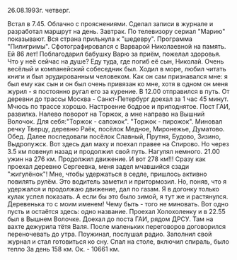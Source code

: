 26.08.1993г. четверг. 

  Встал в 7.45. Облачно с прояснениями. Сделал записи в журнале и разработал маршрут на день. Завтрак. По телевизору сериал "Марию" показывают. Вся страна прильнула к "шедевру". Программа "Пилигримы". Сфотографировался с Варварой Николаевной на память. Ей 86 лет!
  Поблагодарил бабушку Варю за приём, пожелал здоровья. Что у неё сейчас на душе? Еду туда, где погиб её сын, Николай. Очень весёлый и компанейский собеседник был. Ходил в море, любил читать книги и был эрудированным человеком. Как он сам признавался мне: я был ему как сын и он был очень привязан ко мне, хотя в одном он меня журил - я постоянно ругал его за курение. В 12.00 отправился в путь.
  От деревни до трассы Москва - Санкт-Петербург доехал за 1 час 45 минут. Мчюсь по трассе хорошо. Настроение бодрое и приподнятое. 
  Пост ГАИ, развилка. Налево поворот на Торжок, а мне направо на Вышний Волочок.
        Для себя:"Торжок - сапожок".
                 "Торжок - пирожок".
 Миновал речку Тверцу, деревню Раёк, посёлок Медное, Миронежье, Думатово. 
  Обед. Далее последовали посёлок Славный, Прутня, Будово, Зизино, Выдропужск. Вот здесь дал маху и поехал правее на Спирово. Но через 3.5 км повенул назад и продолжил свой путь. Нагулял немного.
   21.00 ужин на 276 км. Продолжил движение. И вот 278 км!!! Сразу как проехал деревню Сергеевка, меня задел мчавшийся сзади "жигулёнок"! Мне, чтобы удержаться в седле, пришлось активно повилять рулём. Это водитель заметил и притормозил. Но, поняв, что я удержался и продолжаю движение, дал по газам. Я в догонку только кулак успел показать. А если бы это было зимой, я тут же и растянулся. Деревенька то с моим именем! Чему быть - того не миновать. Вот одно пусть и остаётся здесь: одно название.
   Проехал Холохоленку и в 22.55 был в Вышнем Волочке. Доехал до поста ГАИ, рядом ДРСУ. Там на вахте дежурила тётя Валя. После маленьких переговоров договорился переночевать до утра.
  Поужинал, послушал радио. Заполнил свой журнал и стал готовиться ко сну.
    Спал на столе, включил спираль, было тепло
  За день 158 км. Ок. - 10661 км.
